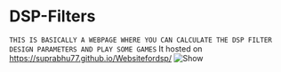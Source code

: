 
# DSP-Filters
```THIS IS BASICALLY A WEBPAGE WHERE YOU CAN CALCULATE THE DSP FILTER DESIGN PARAMETERS AND PLAY SOME GAMES```
It hosted on https://suprabhu77.github.io/Websitefordsp/
![Show](Websitefordsp\images\pic01.jpg "MarineGEO logo")